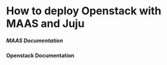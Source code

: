# How to deploy Openstack with MAAS and Juju
##### MAAS Documentation ######

#### Openstack Documentation ######

